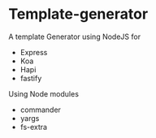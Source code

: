 # Template-generator

A template Generator using NodeJS for

- Express
- Koa
- Hapi
- fastify

Using Node modules

- commander
- yargs
- fs-extra
